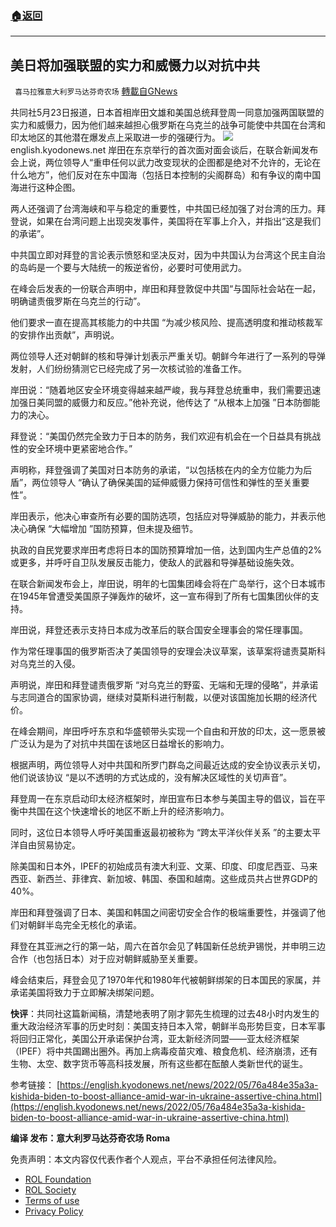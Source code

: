 ###  [:house:返回](README.md)
---


## 美日将加强联盟的实力和威慑力以对抗中共
` 喜马拉雅意大利罗马达芬奇农场` [轉載自GNews](https://gnews.org/zh-hans/2585738/)

共同社5月23日报道，日本首相岸田文雄和美国总统拜登周一同意加强两国联盟的实力和威慑力，因为他们越来越担心俄罗斯在乌克兰的战争可能使中共国在台湾和印太地区的其他潜在爆发点上采取进一步的强硬行为。
 ![](https://assets.gnews.org/wp-content/uploads/2022/05/k_1653322998.jpg)english.kyodonews.net 
岸田在东京举行的首次面对面会谈后，在联合新闻发布会上说，两位领导人“重申任何以武力改变现状的企图都是绝对不允许的，无论在什么地方”，他们反对在东中国海（包括日本控制的尖阁群岛）和有争议的南中国海进行这种企图。
 
两人还强调了台湾海峡和平与稳定的重要性，中共国已经加强了对台湾的压力。拜登说，如果在台湾问题上出现突发事件，美国将在军事上介入，并指出“这是我们的承诺”。
 
中共国立即对拜登的言论表示愤怒和坚决反对，因为中共国认为台湾这个民主自治的岛屿是一个要与大陆统一的叛逆省份，必要时可使用武力。
 
在峰会后发表的一份联合声明中，岸田和拜登敦促中共国“与国际社会站在一起，明确谴责俄罗斯在乌克兰的行动”。
 
他们要求一直在提高其核能力的中共国 “为减少核风险、提高透明度和推动核裁军的安排作出贡献”，声明说。
 
两位领导人还对朝鲜的核和导弹计划表示严重关切。朝鲜今年进行了一系列的导弹发射，人们纷纷猜测它已经完成了另一次核试验的准备工作。
 
岸田说：“随着地区安全环境变得越来越严峻，我与拜登总统重申，我们需要迅速加强日美同盟的威慑力和反应。”他补充说，他传达了 “从根本上加强 ”日本防御能力的决心。
 
拜登说：“美国仍然完全致力于日本的防务，我们欢迎有机会在一个日益具有挑战性的安全环境中更紧密地合作。”
 
声明称，拜登强调了美国对日本防务的承诺，“以包括核在内的全方位能力为后盾”，两位领导人 “确认了确保美国的延伸威慑力保持可信性和弹性的至关重要性”。
 
岸田表示，他决心审查所有必要的国防选项，包括应对导弹威胁的能力，并表示他决心确保 “大幅增加 ”国防预算，但未提及细节。
 
执政的自民党要求岸田考虑将日本的国防预算增加一倍，达到国内生产总值的2%或更多，并呼吁自卫队发展反击能力，使敌人的武器和导弹基础设施失效。
 
在联合新闻发布会上，岸田说，明年的七国集团峰会将在广岛举行，这个日本城市在1945年曾遭受美国原子弹轰炸的破坏，这一宣布得到了所有七国集团伙伴的支持。
 
岸田说，拜登还表示支持日本成为改革后的联合国安全理事会的常任理事国。
 
作为常任理事国的俄罗斯否决了美国领导的安理会决议草案，该草案将谴责莫斯科对乌克兰的入侵。
 
声明说，岸田和拜登谴责俄罗斯 “对乌克兰的野蛮、无端和无理的侵略”，并承诺与志同道合的国家协调，继续对莫斯科进行制裁，以便对该国施加长期的经济代价。
 
在峰会期间，岸田呼吁东京和华盛顿带头实现一个自由和开放的印太，这一愿景被广泛认为是为了对抗中共国在该地区日益增长的影响力。
 
根据声明，两位领导人对中共国和所罗门群岛之间最近达成的安全协议表示关切，他们说该协议 “是以不透明的方式达成的，没有解决区域性的关切声音”。
 
拜登周一在东京启动印太经济框架时，岸田宣布日本参与美国主导的倡议，旨在平衡中共国在这个快速增长的地区不断上升的经济影响力。
 
同时，这位日本领导人呼吁美国重返最初被称为 “跨太平洋伙伴关系 ”的主要太平洋自由贸易协定。
 
除美国和日本外，IPEF的初始成员有澳大利亚、文莱、印度、印度尼西亚、马来西亚、新西兰、菲律宾、新加坡、韩国、泰国和越南。这些成员共占世界GDP的40%。
 
岸田和拜登强调了日本、美国和韩国之间密切安全合作的极端重要性，并强调了他们对朝鲜半岛完全无核化的承诺。
 
拜登在其亚洲之行的第一站，周六在首尔会见了韩国新任总统尹锡悦，并申明三边合作（也包括日本）对于应对朝鲜威胁至关重要。
 
峰会结束后，拜登会见了1970年代和1980年代被朝鲜绑架的日本国民的家属，并承诺美国将致力于立即解决绑架问题。
 
**快评**：共同社这篇新闻稿，清楚地表明了刚才郭先生梳理的过去48小时内发生的重大政治经济军事的历史时刻：美国支持日本入常，朝鲜半岛形势巨变，日本军事将回归正常化，美国公开承诺保护台湾，亚太新经济同盟——亚太经济框架（IPEF）将中共国踢出圈外。再加上病毒疫苗灾难、粮食危机、经济崩溃，还有生物、太空、数字货币等高科技发展，所有这些都在酝酿人类新世代的诞生。
 
参考链接：
[https://english.kyodonews.net/news/2022/05/76a484e35a3a-kishida-biden-to-boost-alliance-amid-war-in-ukraine-assertive-china.html](https://english.kyodonews.net/news/2022/05/76a484e35a3a-kishida-biden-to-boost-alliance-amid-war-in-ukraine-assertive-china.html)
 
**编译 发布：意大利罗马达芬奇农场 Roma**

免责声明：本文内容仅代表作者个人观点，平台不承担任何法律风险。
  
- [ROL Foundation](https://rolfoundation.org/)
- [ROL Society](https://rolsociety.org/)
- [Terms of use](https://gnews.org/terms-of-use-3/)
- [Privacy Policy](https://gnews.org/privacy-policy/)
